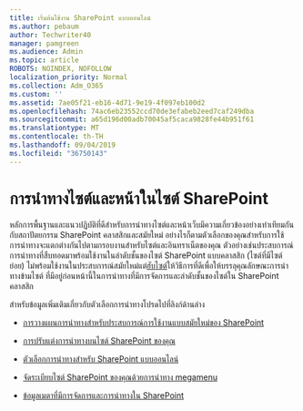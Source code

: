 ```yaml
---
title: เริ่มต้นใช้งาน SharePoint แบบออนไลน์
ms.author: pebaum
author: Techwriter40
manager: pamgreen
ms.audience: Admin
ms.topic: article
ROBOTS: NOINDEX, NOFOLLOW
localization_priority: Normal
ms.collection: Adm_O365
ms.custom: ''
ms.assetid: 7ae05f21-eb16-4d71-9e19-4f097eb100d2
ms.openlocfilehash: 74ac6eb23552ccd70de3efabeb2eed7caf249dba
ms.sourcegitcommit: a65d196d00adb70045af5caca9828fe44b951f61
ms.translationtype: MT
ms.contentlocale: th-TH
ms.lasthandoff: 09/04/2019
ms.locfileid: "36750143"
---
```

# <a name="site-and-page-navigation-in-sharepoint-sites"></a>การนำทางไซต์และหน้าในไซต์ SharePoint

หลักการพื้นฐานและแนวปฏิบัติที่ดีสำหรับการนำทางไซต์และหน้าเว็บมีความเกี่ยวข้องอย่างเท่าเทียมกันกับสถาปัตยกรรม SharePoint คลาสสิกและสมัยใหม่ อย่างไรก็ตามตัวเลือกของคุณสำหรับการใช้การนำทางจะแตกต่างกันไปตามกรอบงานสำหรับไซต์และอินทราเน็ตของคุณ ตัวอย่างเช่นประสบการณ์การนำทางที่สืบทอดมาพร้อมใช้งานในลำดับชั้นของไซต์ SharePoint แบบคลาสสิก (ไซต์ที่มีไซต์ย่อย) ไม่พร้อมใช้งานในประสบการณ์สมัยใหม่แต่[ฮับไซต์](https://support.office.com/article/fe26ae84-14b7-45b6-a6d1-948b3966427f)ให้วิธีการที่ดีเพื่อให้บรรลุคุณลักษณะการนำทางข้ามไซต์ ที่มีอยู่ก่อนหน้านี้ในการนำทางที่มีการจัดการและลำดับชั้นของไซต์ใน SharePoint คลาสสิก

 สำหรับข้อมูลเพิ่มเติมเกี่ยวกับตัวเลือกการนำทางโปรดไปที่ลิงก์ด้านล่าง

 - [การวางแผนการนำทางสำหรับประสบการณ์การใช้งานแบบสมัยใหม่ของ SharePoint](https://docs.microsoft.com/sharepoint/plan-navigation-modern-experience)

- [การปรับแต่งการนำทางบนไซต์ SharePoint ของคุณ](https://support.office.com/article/customize-the-navigation-on-your-sharepoint-site-3cd61ae7-a9ed-4e1e-bf6d-4655f0bf25ca)

- [ตัวเลือกการนำทางสำหรับ SharePoint แบบออนไลน์](https://docs.microsoft.com/office365/enterprise/navigation-options-for-sharepoint-online)
 
- [จัดระเบียบไซต์ SharePoint ของคุณด้วยการนำทาง megamenu](https://techcommunity.microsoft.com/t5/Microsoft-SharePoint-Blog/Organize-your-SharePoint-sites-with-megamenu-navigation-and-new/ba-p/328068)

- [ข้อมูลเมตาที่มีการจัดการและการนำทางใน SharePoint](https://docs.microsoft.com/sharepoint/dev/general-development/managed-metadata-and-navigation-in-sharepoint)


